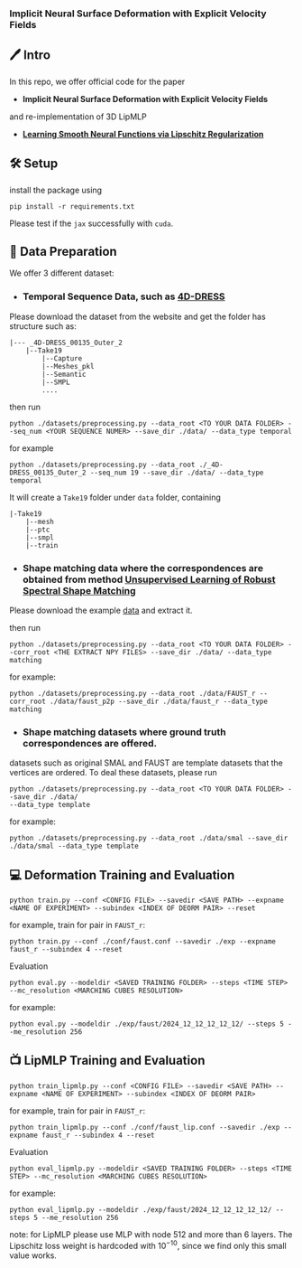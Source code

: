 ### Implicit Neural Surface Deformation with Explicit Velocity Fields

##  🖊️ Intro

In this repo, we offer official code for the paper 

- **Implicit Neural Surface Deformation with Explicit Velocity Fields**

and re-implementation of 3D LipMLP

- [**Learning Smooth Neural Functions via Lipschitz Regularization**](https://github.com/ml-for-gp/jaxgptoolbox/tree/main/demos/lipschitz_mlp)


## 🛠️ Setup

install the package using
```
pip install -r requirements.txt
```
Please test if the `jax` successfully with `cuda`. 

## 📏 Data Preparation

We offer 3 different dataset:

- ### Temporal Sequence Data, such as [**4D-DRESS**](https://eth-ait.github.io/4d-dress/)

Please download the dataset from the website and get the folder has structure such as:

    |--- _4D-DRESS_00135_Outer_2
        |--Take19
            |--Capture
            |--Meshes_pkl
            |--Semantic
            |--SMPL
            ....

then run 
```
python ./datasets/preprocessing.py --data_root <TO YOUR DATA FOLDER> --seq_num <YOUR SEQUENCE NUMER> --save_dir ./data/ --data_type temporal
```
for example
```
python ./datasets/preprocessing.py --data_root ./_4D-DRESS_00135_Outer_2 --seq_num 19 --save_dir ./data/ --data_type temporal
```

It will create a `Take19` folder under `data` folder, containing
    
    |-Take19
        |--mesh
        |--ptc
        |--smpl
        |--train

- ### Shape matching data where the correspondences are obtained from method [**Unsupervised Learning of Robust Spectral Shape Matching**](https://github.com/dongliangcao/unsupervised-learning-of-robust-spectral-shape-matching)

Please download the example [data](https://drive.google.com/file/d/1BCv3Jr1DIDxg6qiiaF4kZSj_wioEjd-e/view?usp=sharing) and extract it.

then run 
```
python ./datasets/preprocessing.py --data_root <TO YOUR DATA FOLDER> --corr_root <THE EXTRACT NPY FILES> --save_dir ./data/ --data_type matching
```

for example:

```
python ./datasets/preprocessing.py --data_root ./data/FAUST_r --corr_root ./data/faust_p2p --save_dir ./data/faust_r --data_type matching
```

- ### Shape matching datasets where ground truth correspondences are offered.

datasets such as original SMAL and FAUST are template datasets that the vertices are ordered. To deal these datasets, please run


```
python ./datasets/preprocessing.py --data_root <TO YOUR DATA FOLDER> --save_dir ./data/
--data_type template
```

for example:

```
python ./datasets/preprocessing.py --data_root ./data/smal --save_dir ./data/smal --data_type template
```



## 💻 Deformation Training and Evaluation

```
python train.py --conf <CONFIG FILE> --savedir <SAVE PATH> --expname <NAME OF EXPERIMENT> --subindex <INDEX OF DEORM PAIR> --reset
```
for example, train for pair in `FAUST_r`:

```
python train.py --conf ./conf/faust.conf --savedir ./exp --expname faust_r --subindex 4 --reset
```

Evaluation

```
python eval.py --modeldir <SAVED TRAINING FOLDER> --steps <TIME STEP> --mc_resolution <MARCHING CUBES RESOLUTION>
```
for example:

```
python eval.py --modeldir ./exp/faust/2024_12_12_12_12_12/ --steps 5 --me_resolution 256
```

## 📺 LipMLP Training and Evaluation

```
python train_lipmlp.py --conf <CONFIG FILE> --savedir <SAVE PATH> --expname <NAME OF EXPERIMENT> --subindex <INDEX OF DEORM PAIR>
```
for example, train for pair in `FAUST_r`:

```
python train_lipmlp.py --conf ./conf/faust_lip.conf --savedir ./exp --expname faust_r --subindex 4 --reset
```

Evaluation

```
python eval_lipmlp.py --modeldir <SAVED TRAINING FOLDER> --steps <TIME STEP> --mc_resolution <MARCHING CUBES RESOLUTION>
```
for example:

```
python eval_lipmlp.py --modeldir ./exp/faust/2024_12_12_12_12_12/ --steps 5 --me_resolution 256
```

note: for LipMLP please use MLP with node 512 and more than 6 layers. The Lipschitz loss weight is hardcoded with $10^{-10}$, since we find only this small value works.
